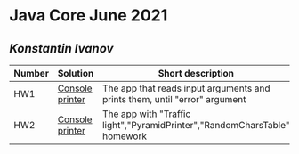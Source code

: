 # Java Core June 2021

## *Konstantin Ivanov*

| Number | Solution  | Short description
| --- | --- | --- |
| HW1 | [Console printer](https://github.com/NikolaevArtem/Java_Core_June_2021/blob/feature/konstantinIvanov/src/main/java/homework_1/Main.java) | The app that reads input arguments and prints them, until "error" argument |
| HW2 | [Console printer](https://github.com/NikolaevArtem/Java_Core_June_2021/blob/feature/konstantinIvanov/src/main/java/homework_2/Main.java) | The app with "Traffic light","PyramidPrinter","RandomCharsTable" homework |

